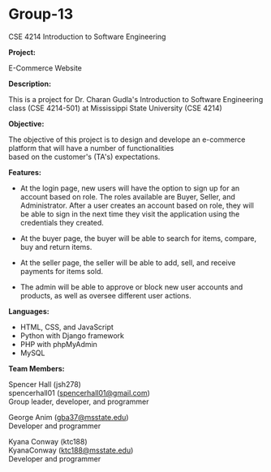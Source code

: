 # Group-13  
CSE 4214 Introduction to Software Engineering  

**Project:**  

E-Commerce Website  

**Description:**  

This is a project for Dr. Charan Gudla's Introduction to Software Engineering class (CSE 4214-501) at Mississippi State University (CSE 4214)  

**Objective:**  

The objective of this project is to design and develope an e-commerce platform that will have a number of functionalities  
based on the customer's (TA's) expectations.  

**Features:**  

- At the login page, new users will have the option to sign up for an account based on role. The roles available are Buyer, Seller, and Administrator. After a user creates an account based on role, they will be able to sign in the next time they visit the application using the credentials they created.  

- At the buyer page, the buyer will be able to search for items, compare, buy and return items.  

- At the seller page, the seller will be able to add, sell, and receive payments for items sold.  

- The admin will be able to approve or block new user accounts and products, as well as oversee different user actions.  

**Languages:**  

- HTML, CSS, and JavaScript  
- Python with Django framework  
- PHP with phpMyAdmin  
- MySQL  

**Team Members:**  

Spencer Hall (jsh278)  
spencerhall01 (spencerhall01@gmail.com)  
Group leader, developer, and programmer  

George Anim (gba37@msstate.edu)  
Developer and programmer  

Kyana Conway (ktc188)  
KyanaConway (ktc188@msstate.edu)  
Developer and programmer
